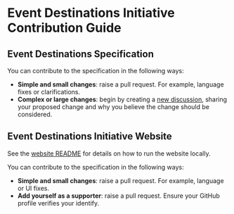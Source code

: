 # Event Destinations Initiative Contribution Guide

## Event Destinations Specification

You can contribute to the specification in the following ways:

- **Simple and small changes**: raise a pull request. For example, language fixes or clarifications.
- **Complex or large changes**: begin by creating a [new discussion](https://github.com/hookdeck/eventdestinations/discussions/new?category=ideas), sharing your proposed change and why you believe the change should be considered.

## Event Destinations Initiative Website

See the [website README](website/README.md) for details on how to run the website locally.

You can contribute to the specification in the following ways:

- **Simple and small changes**: raise a pull request. For example, language or UI fixes.
- **Add yourself as a supporter**: raise a pull request. Ensure your GitHub profile verifies your identify.